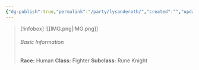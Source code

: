 ```yaml
---
{"dg-publish":true,"permalink":"/party/lysanderoth/","created":"","updated":""}
---
```



> [!infobox]
> ![[IMG.png\|IMG.png]]
> ###### Basic Information
> **Race:** Human
> **Class:**  Fighter
> **Subclass:** Rune Knight